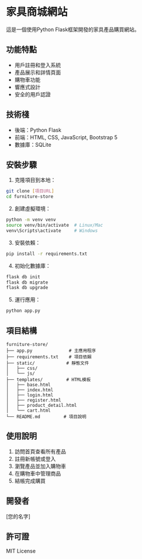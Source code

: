 # 家具商城網站

這是一個使用Python Flask框架開發的家具產品購買網站。

## 功能特點

- 用戶註冊和登入系統
- 產品展示和詳情頁面
- 購物車功能
- 響應式設計
- 安全的用戶認證

## 技術棧

- 後端：Python Flask
- 前端：HTML, CSS, JavaScript, Bootstrap 5
- 數據庫：SQLite

## 安裝步驟

1. 克隆項目到本地：
```bash
git clone [項目URL]
cd furniture-store
```

2. 創建虛擬環境：
```bash
python -m venv venv
source venv/bin/activate  # Linux/Mac
venv\Scripts\activate     # Windows
```

3. 安裝依賴：
```bash
pip install -r requirements.txt
```

4. 初始化數據庫：
```bash
flask db init
flask db migrate
flask db upgrade
```

5. 運行應用：
```bash
python app.py
```

## 項目結構

```
furniture-store/
├── app.py              # 主應用程序
├── requirements.txt    # 項目依賴
├── static/            # 靜態文件
│   ├── css/
│   └── js/
├── templates/         # HTML模板
│   ├── base.html
│   ├── index.html
│   ├── login.html
│   ├── register.html
│   ├── product_detail.html
│   └── cart.html
└── README.md         # 項目說明
```

## 使用說明

1. 訪問首頁查看所有產品
2. 註冊新帳號或登入
3. 瀏覽產品並加入購物車
4. 在購物車中管理商品
5. 結帳完成購買

## 開發者

[您的名字]

## 許可證

MIT License 